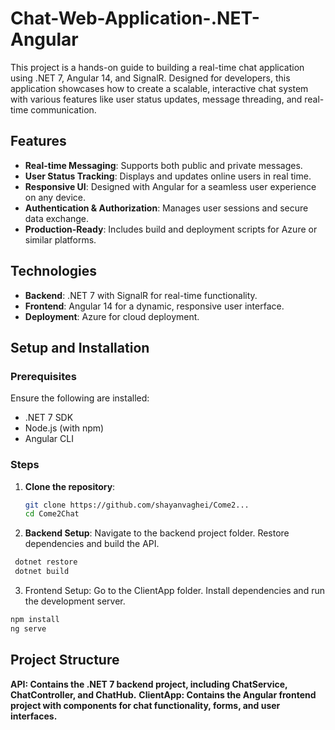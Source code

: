 # Chat-Web-Application-.NET-Angular

This project is a hands-on guide to building a real-time chat application using .NET 7, Angular 14, and SignalR. Designed for developers, this application showcases how to create a scalable, interactive chat system with various features like user status updates, message threading, and real-time communication.

## Features

- **Real-time Messaging**: Supports both public and private messages.
- **User Status Tracking**: Displays and updates online users in real time.
- **Responsive UI**: Designed with Angular for a seamless user experience on any device.
- **Authentication & Authorization**: Manages user sessions and secure data exchange.
- **Production-Ready**: Includes build and deployment scripts for Azure or similar platforms.

## Technologies

- **Backend**: .NET 7 with SignalR for real-time functionality.
- **Frontend**: Angular 14 for a dynamic, responsive user interface.
- **Deployment**: Azure for cloud deployment.

## Setup and Installation

### Prerequisites

Ensure the following are installed:

- .NET 7 SDK
- Node.js (with npm)
- Angular CLI

### Steps

1. **Clone the repository**:
   ```bash
   git clone https://github.com/shayanvaghei/Come2...
   cd Come2Chat
   ```
2. **Backend Setup**:
Navigate to the backend project folder.
Restore dependencies and build the API.
 ```bash
  dotnet restore
  dotnet build
  ```
3. Frontend Setup:
Go to the ClientApp folder.
Install dependencies and run the development server.
  ```bash
  npm install
  ng serve
  ```
## Project Structure
**API: Contains the .NET 7 backend project, including ChatService, ChatController, and ChatHub.**
**ClientApp: Contains the Angular frontend project with components for chat functionality, forms, and user interfaces.**
